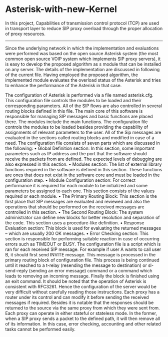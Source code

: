# Asterisk-with-new-Kernel
In this project, Capabilities of transmission control protocol (TCP) are used in transport layer to reduce SIP proxy overload through the proper allocation of proxy resources.

-----------------------------------------------------------------
Since the underlying network in which the implementation and evaluations were performed was based on the open source Asterisk system (the most common open source VOIP system which implements SIP proxy servers), it is easy to develop the proposed algorithm as s module that can be installed on any server. 
The details of the implementation are discussed in following of the current file.
Having employed the proposed algorithm, the implemented module evaluates the overload status of the Asterisk and tries to enhance the performance of the Asterisk in that case.

The configuration of Asterisk is performed via a file named asterisk.cfg. This configuration file controls the modules to be loaded and their corresponding parameters. All of the SIP flows are also controlled in several routing blocks defined in this file. The main core of this software is responsible for managing SIP messages and basic functions are placed there. The modules include the main functions. The configuration file controls the modules to be loaded besides providing the capability of assignments of relevant parameters to the user. All of the Sip messages are evaluated in the sections called routing blocks and modified in case of a need. The configuration file consists of seven parts which are discussed in the following:
 •	Global Definition section: In this section, some important parameters such as IP address and the port that the software should receive the packets from are defined. The expected levels of debugging are also expressed in this section.
 •	Modules section: The list of external library functions required in the software is defined in this section. These functions are ones that does not exist in the software core and must be loaded in the configuration step.
 •	Module Configuration section: For correct performance it is required for each module to be initialized and some parameters be assigned to each one. This section consists of the values required or each module.
 •	The Primary Routing Block: This section is the first place that SIP messages are evaluated and reviewed and also the operations that should be performed on the received messages are controlled in this section.
 •	The Second Routing Block: The system administrator can define new blocks for better resolution and separation of the code. This section uses a procedure-like definition.
 •	Response Evaluation section: This block is used for evaluating the returned messages – which are usually 200 OK messages.
 •	Error Checking section: This section is responsible for performing suitable reaction in case of occurring errors such as TIMEOUT or BUSY.
The configuration file is a script which is ran for each received SIP message. For example if user A wants to call user B, it should first send INVITE message. This message is processed in the primary routing block of configuration file.
This process is being continued until it reached to a t-relay (resending the message to destination) or sl-send-reply (sending an error message) command or a command which leads to removing an incoming message. Finally the block is finished using an exit command. It should be noted that the operation of Asterisk is consistent with RFC3261. Hence the configuration of the server would be very difficult without carefully reading those instructions. Each proxy has a router under its control and can modify it before sending the received messages if required. Besides it is notable that the responses should be returned to the source via the same proxy from which they were sent from.
Each proxy can operate in either stateful or stateless mode. In the former, when a SIP proxy sends a packet to the defined path, it will then remove all of its information. In this case, error checking, accounting and other related tasks cannot be performed easily.

